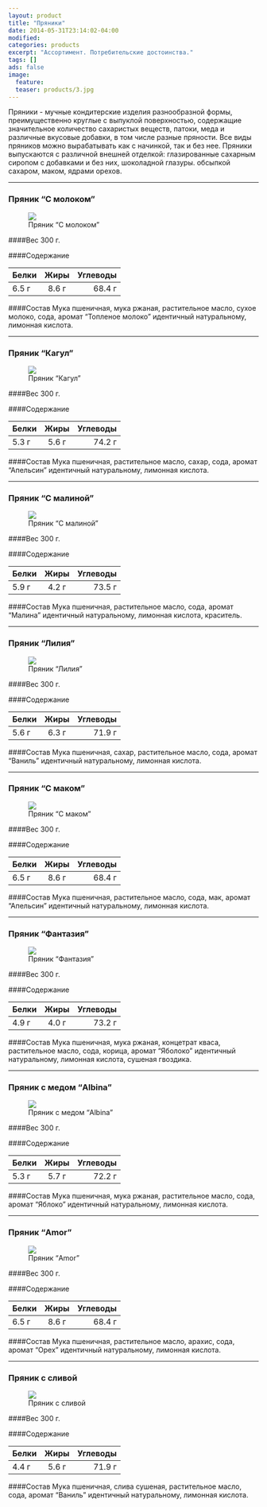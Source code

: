 ```yaml
---
layout: product
title: "Пряники"
date: 2014-05-31T23:14:02-04:00
modified:
categories: products
excerpt: "Ассортимент. Потребительские достоинства."
tags: []
ads: false
image:
  feature:
  teaser: products/3.jpg
---
```


Пряники - мучные кондитерские изделия разнообразной формы, преимущественно круглые с выпуклой поверхностью, содержащие значительное количество сахаристых веществ, патоки, меда и различные вкусовые добавки, в том числе разные пряности. Все виды пряников можно вырабатывать как с начинкой, так и без нее. Пряники выпускаются с различной внешней отделкой: глазированные сахарным сиропом с добавками и без них, шоколадной глазуры. обсыпкой сахаром, маком, ядрами орехов.

----------------------------------------------------------------

### Пряник “С молоком”

<figure>
	<a href="{{ site.url }}/images/products/turta-cu-lapte.jpg"><img src="{{ site.url }}/images/products/turta-cu-lapte.jpg"></a>
	<figcaption>Пряник “С молоком”</figcaption>
</figure>

####Вес 
300 г.

####Содержание

Белки  | Жиры  | Углеводы
:------|:-----:|--------:
 6.5 г | 8.6 г | 68.4 г 

####Состав
Мука пшеничная, мука ржаная, растительное масло, сухое молоко, сода, аромат “Топленое молоко” идентичный натуральному, лимонная кислота.

----------------------------------------------------------------

### Пряник “Кагул”

<figure>
	<a href="{{ site.url }}/images/products/turta-cahul.jpg"><img src="{{ site.url }}/images/products/turta-cahul.jpg"></a>
	<figcaption>Пряник “Кагул”</figcaption>
</figure>

####Вес 
300 г.

####Содержание

Белки  | Жиры  | Углеводы
:------|:-----:|--------:
 5.3 г | 5.6 г | 74.2 г

####Состав
Мука пшеничная, растительное масло, сахар, сода, аромат “Апельсин” идентичный натуральному, лимонная кислота.

----------------------------------------------------------------

### Пряник “С малиной”

<figure>
	<a href="{{ site.url }}/images/products/turta-zmeura.jpg"><img src="{{ site.url }}/images/products/turta-zmeura.jpg"></a>
	<figcaption>Пряник “С малиной”</figcaption>
</figure>

####Вес 
300 г.

####Содержание 

Белки  | Жиры  | Углеводы
:------|:-----:|--------:
 5.9 г | 4.2 г | 73.5 г

####Состав
Мука пшеничная, растительное масло, сода, аромат “Малина” идентичный натуральному, лимонная кислота, краситель.

----------------------------------------------------------------

### Пряник “Лилия”

<figure>
	<a href="{{ site.url }}/images/products/turta-cu-nufarul.jpg"><img src="{{ site.url }}/images/products/turta-nufarul.jpg"></a>
	<figcaption>Пряник “Лилия”</figcaption>
</figure>

####Вес 
300 г.
	
####Содержание 

Белки  | Жиры  | Углеводы
:------|:-----:|--------:
 5.6 г | 6.3 г | 71.9 г

####Состав
Мука пшеничная, сахар, растительное масло, сода, аромат “Ваниль” идентичный натуральному, лимонная кислота.

----------------------------------------------------------------

### Пряник “С маком”

<figure>
	<a href="{{ site.url }}/images/products/turta-cu-mac.jpg"><img src="{{ site.url }}/images/products/turta-cu-mac.jpg"></a>
	<figcaption>Пряник “С маком”</figcaption>
</figure>

####Вес 
300 г.
	
####Содержание

Белки  | Жиры  | Углеводы
:------|:-----:|--------:
 6.5 г | 8.6 г | 68.4 г

####Состав
Мука пшеничная, растительное масло, сода, мак, аромат “Апельсин” идентичный натуральному, лимонная кислота.

----------------------------------------------------------------

### Пряник “Фантазия”

<figure>
<a href="{{ site.url }}/images/products/turta-fantezie.jpg"><img src="{{ site.url }}/images/products/turta-fantezie.jpg"></a>
	<figcaption>Пряник “Фантазия”</figcaption>
</figure>

####Вес 
300 г.
	
####Содержание

Белки  | Жиры  | Углеводы
:------|:-----:|--------:
 4.9 г | 4.0 г | 73.2 г 

####Состав
Мука пшеничная, мука ржаная, концетрат кваса, растительное масло, сода, корица, аромат “Яболоко” идентичный натуральному, лимонная кислота, сушеная гвоздика.

----------------------------------------------------------------

### Пряник с медом “Albina”

<figure>
	<a href="{{ site.url }}/images/products/turta-albina.jpg"><img src="{{ site.url }}/images/products/turta-albina.jpg"></a>
	<figcaption>Пряник с медом “Albina”</figcaption>
</figure>

####Вес 
300 г.
	
####Содержание

Белки  | Жиры  | Углеводы
:------|:-----:|--------:
 5.3 г | 5.7 г | 72.2 г

####Состав
Мука пшеничная, мука ржаная, растительное масло, сода, аромат “Яблоко” идентичный натуральному, лимонная кислота.

----------------------------------------------------------------

### Пряник “Amor”

<figure>
	<a href="{{ site.url }}/images/products/turta-amor.jpg"><img src="{{ site.url }}/images/products/turta-amor.jpg"></a>
	<figcaption>Пряник “Amor”</figcaption>
</figure>

####Вес 
300 г.
	
####Содержание

Белки  | Жиры  | Углеводы
:------|:-----:|--------:
 6.5 г | 8.6 г | 68.4 г

####Состав
Мука пшеничная, растительное масло, арахис, сода, аромат “Орех” идентичный натуральному, лимонная кислота.

----------------------------------------------------------------

### Пряник с сливой 

<figure>
	<a href="{{ site.url }}/images/products/turta-cu-prune.jpg"><img src="{{ site.url }}/images/products/turta-cu-prune.jpg"></a>
	<figcaption>Пряник с сливой</figcaption>
</figure>

####Вес 
300 г.
	
####Содержание 

Белки  | Жиры  | Углеводы
:------|:-----:|--------:
 4.4 г | 5.6 г | 71.9 г

####Состав
Мука пшеничная, слива сушеная, растительное масло, сода, аромат “Ваниль” идентичный натуральному, лимонная кислота.